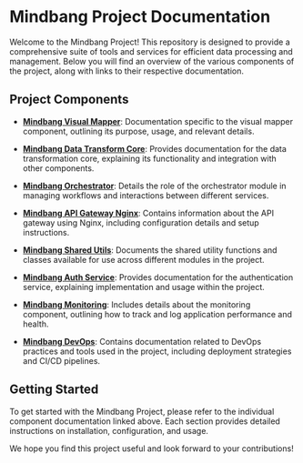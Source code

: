 # Mindbang Project Documentation

Welcome to the Mindbang Project! This repository is designed to provide a comprehensive suite of tools and services for efficient data processing and management. Below you will find an overview of the various components of the project, along with links to their respective documentation.

## Project Components

- **[Mindbang Visual Mapper](../mindbang-visual-mapper/README.md)**: Documentation specific to the visual mapper component, outlining its purpose, usage, and relevant details.

- **[Mindbang Data Transform Core](../mindbang-data-transform-core/README.md)**: Provides documentation for the data transformation core, explaining its functionality and integration with other components.

- **[Mindbang Orchestrator](../mindbang-orchestrator/README.md)**: Details the role of the orchestrator module in managing workflows and interactions between different services.

- **[Mindbang API Gateway Nginx](../mindbang-api-gateway-nginx/README.md)**: Contains information about the API gateway using Nginx, including configuration details and setup instructions.

- **[Mindbang Shared Utils](../mindbang-shared-utils/README.md)**: Documents the shared utility functions and classes available for use across different modules in the project.

- **[Mindbang Auth Service](../mindbang-auth-service/README.md)**: Provides documentation for the authentication service, explaining implementation and usage within the project.

- **[Mindbang Monitoring](../mindbang-monitoring/README.md)**: Includes details about the monitoring component, outlining how to track and log application performance and health.

- **[Mindbang DevOps](../mindbang-devops/README.md)**: Contains documentation related to DevOps practices and tools used in the project, including deployment strategies and CI/CD pipelines.

## Getting Started

To get started with the Mindbang Project, please refer to the individual component documentation linked above. Each section provides detailed instructions on installation, configuration, and usage.

We hope you find this project useful and look forward to your contributions!